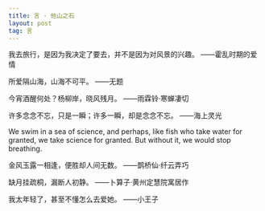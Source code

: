 ```yaml
---
title: 言 · 他山之石
layout: post
tag: 言
---
```

我去旅行，是因为我决定了要去，并不是因为对风景的兴趣。
——霍乱时期的爱情

所爱隔山海，山海不可平。
——无题

今宵酒醒何处？杨柳岸，晓风残月。
——雨霖铃·寒蝉凄切

许多念念不忘，只是一瞬；许多一瞬，却是念念不忘。
——海上灵光

We swim in a sea of science, and perhaps, like fish who take water for granted, we take science for
granted. But without it, we would stop breathing.

金风玉露一相逢，便胜却人间无数。
——鹊桥仙·纤云弄巧

缺月挂疏桐，漏断人初静。
——卜算子·黄州定慧院寓居作

我太年轻了，甚至不懂怎么去爱她。
——小王子
